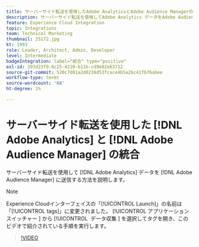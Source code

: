 ```yaml
---
title: サーバーサイド転送を使用したAdobe AnalyticsとAdobe Audience Managerの統合
description: サーバーサイド転送を使用してAdobe Analytics データをAdobe Audience Managerに送信する方法について説明します。
feature: Experience Cloud Integration
topic: Integrations
team: Technical Marketing
thumbnail: 25172.jpg
kt: 1993
role: Leader, Architect, Admin, Developer
level: Intermediate
badgeIntegration: label="統合" type="positive"
exl-id: 393d23f9-8c25-4210-b11b-cd9e02e63712
source-git-commit: 520c7d01a2d0238d53fcace4b5a2bc41fb76abee
workflow-type: tm+mt
source-wordcount: '68'
ht-degree: 1%

---
```


# サーバーサイド転送を使用した [!DNL Adobe Analytics] と [!DNL Adobe Audience Manager] の統合

サーバーサイド転送を使用して [!DNL Adobe Analytics] データを [!DNL Adobe Audience Manager] に送信する方法を説明します。

>[!NOTE]
>
>Experience Cloudインターフェイスの「[!UICONTROL Launch]」の名前は「[!UICONTROL tags]」に変更されました。 [!UICONTROL &#x200B; アプリケーションスイッチャー &#x200B;] から [!UICONTROL &#x200B; データ収集 &#x200B;] を選択してタグを開き、このビデオで紹介されている手順を実行します。

>[!VIDEO](https://video.tv.adobe.com/v/34598?quality=12&learn=on&captions=jpn)
